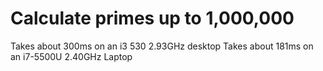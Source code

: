 # Calculate primes up to 1,000,000
Takes about 300ms on an i3 530 2.93GHz desktop
Takes about 181ms on an i7-5500U 2.40GHz Laptop
